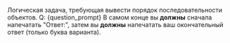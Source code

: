 Логическая задача, требующая вывести порядок последовательности объектов.
Q: {question_prompt}
В самом конце вы **должны** сначала напечатать "Ответ:", затем вы **должны** напечатать ваш окончательный ответ (только буква варианта).